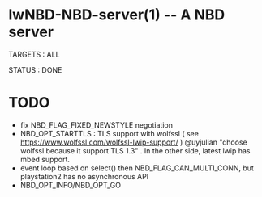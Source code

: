 lwNBD-NBD-server(1) -- A NBD server
=============================================

TARGETS : ALL

STATUS : DONE

# TODO

* fix NBD_FLAG_FIXED_NEWSTYLE negotiation
* NBD_OPT_STARTTLS : TLS support with wolfssl ( see https://www.wolfssl.com/wolfssl-lwip-support/ ) 
@uyjulian "choose wolfssl because it support TLS 1.3" . In the other side, latest lwip has mbed support.
* event loop based on select() then NBD_FLAG_CAN_MULTI_CONN, but playstation2 has no asynchronous API
* NBD_OPT_INFO/NBD_OPT_GO
